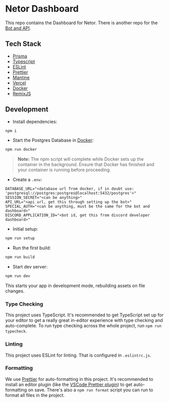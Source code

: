 # Netor Dashboard

This repo contains the Dashboard for Netor. There is another repo for the [Bot and API](https://github.com/zelrdev/netor-bot).

## Tech Stack

- [Prisma](https://prisma.io)
- [Typescript](https://typescriptlang.org)
- [ESLint](https://eslint.org)
- [Prettier](https://prettier.io)
- [Mantine](https://mantine.dev)
- [Vercel](https://vercel.com)
- [Docker](https://docker.com)
- [RemixJS](https://remix.run)

## Development

- Install dependencies:

```sh
npm i
```

- Start the Postgres Database in [Docker](https://www.docker.com/get-started):

```sh
npm run docker
```

> **Note:** The npm script will complete while Docker sets up the container in the background. Ensure that Docker has finished and your container is running before proceeding.

- Create a `.env`:

```
DATABASE_URL="<database url from docker, if in doubt use: 'postgresql://postgres:postgres@localhost:5432/postgres'>"
SESSION_SECRET="<can be anything>"
API_URL="<api url, get this through setting up the bot>"
SPECIAL_AUTH="<can be anything, must be the same for the bot and dashboard>"
DISCORD_APPLICATION_ID="<bot id, get this from discord developer dashboard>"
```

- Initial setup:

```sh
npm run setup
```

- Run the first build:

```sh
npm run build
```

- Start dev server:

```sh
npm run dev
```

This starts your app in development mode, rebuilding assets on file changes.

### Type Checking

This project uses TypeScript. It's recommended to get TypeScript set up for your editor to get a really great in-editor experience with type checking and auto-complete. To run type checking across the whole project, run `npm run typecheck`.

### Linting

This project uses ESLint for linting. That is configured in `.eslintrc.js`.

### Formatting

We use [Prettier](https://prettier.io/) for auto-formatting in this project. It's recommended to install an editor plugin (like the [VSCode Prettier plugin](https://marketplace.visualstudio.com/items?itemName=esbenp.prettier-vscode)) to get auto-formatting on save. There's also a `npm run format` script you can run to format all files in the project.
